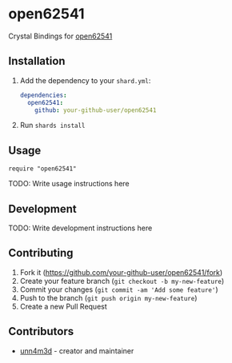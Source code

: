 # open62541

Crystal Bindings for [open62541](https://open62541.org/)

## Installation

1. Add the dependency to your `shard.yml`:

   ```yaml
   dependencies:
     open62541:
       github: your-github-user/open62541
   ```

2. Run `shards install`

## Usage

```crystal
require "open62541"
```

TODO: Write usage instructions here

## Development

TODO: Write development instructions here

## Contributing

1. Fork it (<https://github.com/your-github-user/open62541/fork>)
2. Create your feature branch (`git checkout -b my-new-feature`)
3. Commit your changes (`git commit -am 'Add some feature'`)
4. Push to the branch (`git push origin my-new-feature`)
5. Create a new Pull Request

## Contributors

- [unn4m3d](https://github.com/your-github-user) - creator and maintainer
